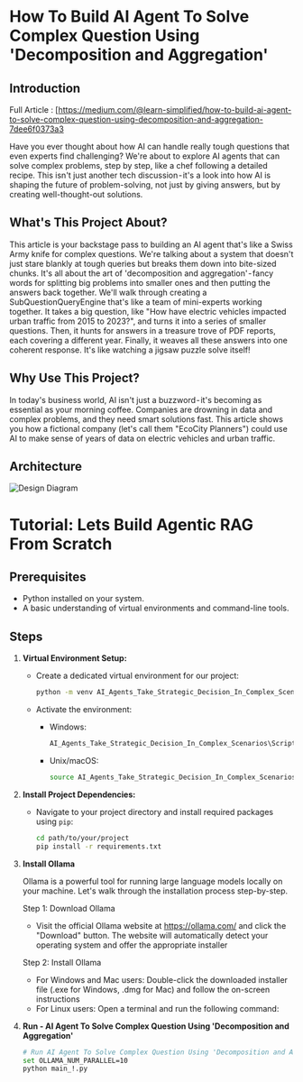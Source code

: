 
# How To Build AI Agent To Solve Complex Question Using 'Decomposition and Aggregation'


## Introduction

Full Article : [https://medium.com/@learn-simplified/how-to-build-ai-agent-to-solve-complex-question-using-decomposition-and-aggregation-7dee6f0373a3

Have you ever thought about how AI can handle really tough questions that even experts find challenging? We're about to explore AI agents that can solve complex problems, step by step, like a chef following a detailed recipe. This isn't just another tech discussion - it's a look into how AI is shaping the future of problem-solving, not just by giving answers, but by creating well-thought-out solutions.

## What's This Project About?
This article is your backstage pass to building an AI agent that's like a Swiss Army knife for complex questions. We're talking about a system that doesn't just stare blankly at tough queries but breaks them down into bite-sized chunks. It's all about the art of 'decomposition and aggregation' - fancy words for splitting big problems into smaller ones and then putting the answers back together.
We'll walk through creating a SubQuestionQueryEngine that's like a team of mini-experts working together. It takes a big question, like "How have electric vehicles impacted urban traffic from 2015 to 2023?", and turns it into a series of smaller questions. Then, it hunts for answers in a treasure trove of PDF reports, each covering a different year. Finally, it weaves all these answers into one coherent response. It's like watching a jigsaw puzzle solve itself!

## Why Use This Project?
In today's business world, AI isn't just a buzzword - it's becoming as essential as your morning coffee. Companies are drowning in data and complex problems, and they need smart solutions fast. This article shows you how a fictional company (let's call them "EcoCity Planners") could use AI to make sense of years of data on electric vehicles and urban traffic.

## Architecture
![Design Diagram](design_docs/design.png)


# Tutorial: Lets Build Agentic RAG From Scratch

## Prerequisites
- Python installed on your system.
- A basic understanding of virtual environments and command-line tools.

## Steps

1. **Virtual Environment Setup:**
   - Create a dedicated virtual environment for our project:
   
     ```bash
     python -m venv AI_Agents_Take_Strategic_Decision_In_Complex_Scenarios
     ```
   - Activate the environment:
   
     - Windows:
       ```bash
       AI_Agents_Take_Strategic_Decision_In_Complex_Scenarios\Scripts\activate
       ```
     - Unix/macOS:
       ```bash
       source AI_Agents_Take_Strategic_Decision_In_Complex_Scenarios/bin/activate
       ```

2. **Install Project Dependencies:**

   - Navigate to your project directory and install required packages using `pip`:
   
     ```bash        
     cd path/to/your/project
     pip install -r requirements.txt
     ```
3. **Install Ollama**
    
    Ollama is a powerful tool for running large language models locally on your machine. Let's walk through the installation process step-by-step.
    
    Step 1: Download Ollama
     - Visit the official Ollama website at https://ollama.com/ and click the "Download" button. The website will automatically detect your operating system and offer the appropriate installer
    
    Step 2: Install Ollama
      - For Windows and Mac users: Double-click the downloaded installer file (.exe for Windows, .dmg for Mac) and follow the on-screen instructions
      - For Linux users: Open a terminal and run the following command:

4. **Run - AI Agent To Solve Complex Question Using 'Decomposition and Aggregation'**

   ```bash 
   # Run AI Agent To Solve Complex Question Using 'Decomposition and Aggregation' 
   set OLLAMA_NUM_PARALLEL=10
   python main_!.py   
   ```






